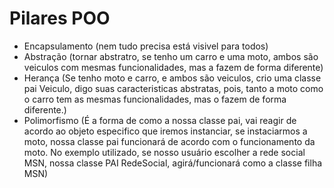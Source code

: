# Pilares POO
* Encapsulamento (nem tudo precisa está visivel para todos)
* Abstração (tornar abstratro, se tenho um carro e uma moto, ambos são veiculos com mesmas funcionalidades, mas a fazem de forma diferente)
* Herança (Se tenho moto e carro, e ambos são veiculos, crio uma classe pai Veiculo, digo suas caracteristicas abstratas, pois, tanto a moto como o carro tem as mesmas funcionalidades, mas o fazem de forma diferente.)
* Polimorfismo (É a forma de como a nossa classe pai, vai reagir de acordo ao objeto especifico que iremos instanciar, se instaciarmos a moto, nossa classe pai funcionará de acordo com o funcionamento da moto. No exemplo utilizado, se nosso usuário escolher a rede social MSN, nossa classe PAI  RedeSocial, agirá/funcionará como a classe filha MSN)